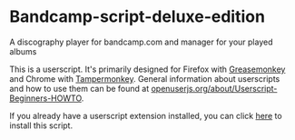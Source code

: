 # Bandcamp-script-deluxe-edition
A discography player for bandcamp.com and manager for your played albums

This is a userscript. It's primarily designed for Firefox with [Greasemonkey](https://addons.mozilla.org/firefox/addon/greasemonkey/) and Chrome with [Tampermonkey](https://www.tampermonkey.net/). 
General information about userscripts and how to use them can be found at [openuserjs.org/about/Userscript-Beginners-HOWTO](https://openuserjs.org/about/Userscript-Beginners-HOWTO).

If you already have a userscript extension installed, you can click [here](https://openuserjs.org/install/cuzi/Bandcamp_script_(Deluxe_Edition).user.js) to install this script.
